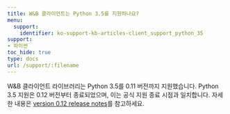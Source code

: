 ```yaml
---
title: W&B 클라이언트는 Python 3.5를 지원하나요?
menu:
  support:
    identifier: ko-support-kb-articles-client_support_python_35
support:
- 파이썬
toc_hide: true
type: docs
url: /support/:filename
---
```


W&B 클라이언트 라이브러리는 Python 3.5를 0.11 버전까지 지원했습니다. Python 3.5 지원은 0.12 버전부터 종료되었으며, 이는 공식 지원 종료 시점과 일치합니다. 자세한 내용은 [version 0.12 release notes](https://github.com/wandb/wandb/releases/tag/v0.12.0)를 참고하세요.